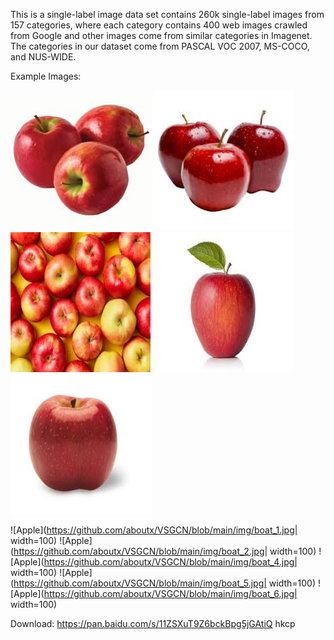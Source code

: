 This is a single-label image data set contains 260k single-label images from 157 categories, where each category contains 400 web images crawled from Google and other images come from similar categories in Imagenet. The categories in our dataset come from PASCAL VOC 2007, MS-COCO, and NUS-WIDE.

Example Images:

<img src="https://github.com/aboutx/VSGCN/blob/main/img/apple_1.jpg" width="224" height="224">
<img src="https://github.com/aboutx/VSGCN/blob/main/img/apple_2.jpg" width="224" height="224">
<img src="https://github.com/aboutx/VSGCN/blob/main/img/apple_3.jpg" width="224" height="224">
<img src="https://github.com/aboutx/VSGCN/blob/main/img/apple_4.jpg" width="224" height="224">
<img src="https://github.com/aboutx/VSGCN/blob/main/img/apple_5.jpg" width="224" height="224">

![Apple](https://github.com/aboutx/VSGCN/blob/main/img/boat_1.jpg| width=100)
![Apple](https://github.com/aboutx/VSGCN/blob/main/img/boat_2.jpg| width=100)
![Apple](https://github.com/aboutx/VSGCN/blob/main/img/boat_4.jpg| width=100)
![Apple](https://github.com/aboutx/VSGCN/blob/main/img/boat_5.jpg| width=100)
![Apple](https://github.com/aboutx/VSGCN/blob/main/img/boat_6.jpg| width=100)

Download:
https://pan.baidu.com/s/11ZSXuT9Z6bckBpg5jGAtiQ 
hkcp
